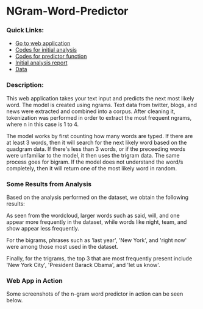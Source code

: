 # NGram-Word-Predictor

### Quick Links:
- [Go to web application](https://gian-atmaja.shinyapps.io/Word_Predict/)
- [Codes for initial analysis](https://github.com/Gianatmaja/NGram-Word-Predictor/blob/master/InitialAnalysis.R)
- [Codes for predictor function](https://github.com/Gianatmaja/NGram-Word-Predictor/blob/master/Predictor.R)
- [Initial analysis report](https://rpubs.com/Ga25/624781)
- [Data](https://d396qusza40orc.cloudfront.net/dsscapstone/dataset/Coursera-SwiftKey.zip)

### Description:
This web application takes your text input and predicts the next most likely word. The model is created using ngrams.
Text data from twitter, blogs, and news were extracted and combined into a corpus. After cleaning it, tokenization was 
performed in order to extract the most frequent ngrams, where n in this case is 1 to 4. 

The model works by first counting how many words are typed. If there are at least 3 words, then it will search for the
next likely word based on the quadgram data. If there's less than 3 words, or if the preceeding words were unfamiliar to
the model, it then uses the trigram data. The same process goes for bigram. If the model does not understand the word/s
completely, then it will return one of the most likely word in random.

### Some Results from Analysis
Based on the analysis performed on the dataset, we obtain the following results:


As seen from the wordcloud, larger words such as said, will, and one appear more frequently in the dataset, while words
like night, team, and show appear less frequently.

For the bigrams, phrases such as 'last year', 'New York', and 'right now' were among those most used in the dataset. 

Finally, for the trigrams, the top 3 that are most frequently present include 'New York City', 'President Barack Obama', and 'let us know'. 

### Web App in Action
Some screenshots of the n-gram word predictor in action can be seen below.
